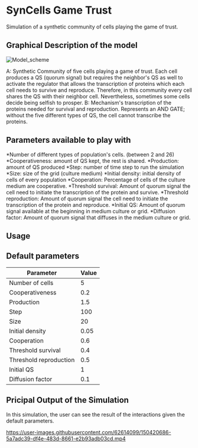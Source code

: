 # SynCells Game Trust
Simulation of a synthetic community of cells playing the game of trust. 

## Graphical Description of the model
![Model_scheme](https://user-images.githubusercontent.com/62614099/150428970-bf17a4b1-db3a-4108-8489-32478c4766ed.png)

A: Synthetic Community of five cells playing a game of trust. Each cell produces a QS (quorum signal) but requires the neighbor's QS as well to activate the regulator that allows the transcription of proteins which each cell needs to survive and reproduce. Therefore, in this community every cell shares the QS with their neighbor cell. Nevertheless, sometimes some cells decide being selfish to prosper. B: Mechanism's transcription of the proteins needed for survival and reproduction. Represents an AND GATE; without the five different types of QS, the cell cannot transcribe the proteins.

## Parameters available to play with

*Number of different types of population's cells. (between 2 and 26) 
*Cooperativeness: amount of QS kept, the rest is shared.
*Production: amount of QS produced 
*Step: number of time step to run the simulation
*Size: size of the grid (culture medium)
*Initial density: initial density of cells of every population 
*Cooperation: Percentage of cells of the culture medium are cooperative.
*Threshold survival: Amount of quorum signal the cell need to initiate the transcription of the protein and survive. 
*Threshold reproduction:  Amount of quorum signal the cell need to initiate the transcription of the protein and reproduce. 
*Initial QS: Amount of quorum signal available at the beginning in medium culture or grid.
*Diffusion factor: Amount of quorum signal that diffuses in the medium culture or grid.

## Usage




## Default parameters

| Parameter              | Value |
|------------------------|-------|
| Number of cells        | 5     |
| Cooperativeness        | 0.2   |
| Production             | 1.5   |
| Step                   | 100   |
| Size                   | 20    |
| Initial density        | 0.05  |
| Cooperation            | 0.6   |
| Threshold survival     | 0.4   |
| Threshold reproduction | 0.5   |
| Initial QS             | 1     |
| Diffusion factor       | 0.1   |

## Pricipal Output of the Simulation

In this simulation, the user can see the result of the interactions given the default parameters.

https://user-images.githubusercontent.com/62614099/150420686-5a7adc39-df4e-483d-8661-e2b93adb03cd.mp4

